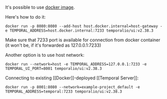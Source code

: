 It's possible to use [docker image](https://hub.docker.com/r/temporalio/ui).

Here's how to do it:

```shell
docker run -p 8080:8080 --add-host host.docker.internal=host-gateway -e TEMPORAL_ADDRESS=host.docker.internal:7233 temporalio/ui:v2.38.3
```

Make sure that 7233 port is available for connection from docker container (it won't be, if it's forwarded as 127.0.0.1:7233)

Another option is to use host network:

```shell
docker run --network=host -e TEMPORAL_ADDRESS=127.0.0.1:7233 -e TEMPORAL_UI_PORT=8001 temporalio/ui:v2.38.3
```

Connecting to existing [[Docker]]-deployed [[Temporal Server]]:

```shell
docker run -p 8001:8080 --network=example-project_default -e TEMPORAL_ADDRESS=temporal:7233 temporalio/ui:v2.38.3
```

